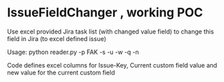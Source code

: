 # IssueFieldChanger , working POC
Use excel provided Jira task list (with changed value field) to change this field in Jira (to excel defined issue) 

Usage: python reader.py -p FAK -s <JIRAURL> -u <USERNAME> -w <PASSWORD> -q <EXCELPATH> -n  <EXCELNAME>


Code defines excel columns for Issue-Key, Current custom field value and new value for the current custom field
